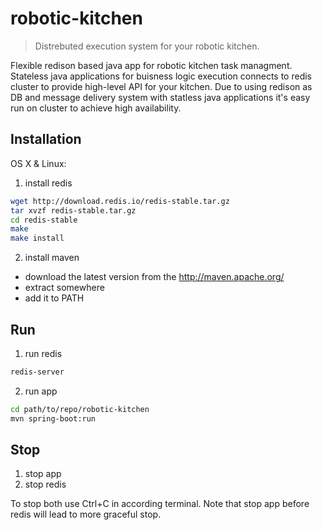 # robotic-kitchen
> Distrebuted execution system for your robotic kitchen.

Flexible redison based java app for robotic kitchen task managment. 
Stateless java applications for buisness logic execution connects to redis cluster to provide high-level API for your kitchen.
Due to using redison as DB and message delivery system with statless java applications it's easy run on cluster to achieve high availability.

## Installation

OS X & Linux:

1. install redis
```sh
wget http://download.redis.io/redis-stable.tar.gz
tar xvzf redis-stable.tar.gz
cd redis-stable
make
make install
```
2. install maven 
* download the latest version from the http://maven.apache.org/
* extract somewhere
* add it to PATH

## Run

1. run redis
```sh
redis-server
```
2. run app
```sh
cd path/to/repo/robotic-kitchen
mvn spring-boot:run
```

## Stop
1. stop app
2. stop redis

To stop both use Ctrl+C in according terminal. Note that stop app before redis will lead to more graceful stop.
